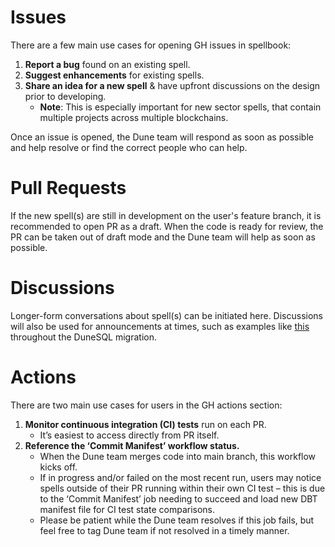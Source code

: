 # Issues

There are a few main use cases for opening GH issues in spellbook:

1. **Report a bug** found on an existing spell.
2. **Suggest enhancements** for existing spells.
3. **Share an idea for a new spell** & have upfront discussions on the design prior to developing.
    - **Note**: This is especially important for new sector spells, that contain multiple projects across multiple blockchains.

Once an issue is opened, the Dune team will respond as soon as possible and help resolve or find the correct people who can help.

# Pull Requests

If the new spell(s) are still in development on the user's feature branch, it is recommended to open PR as a draft. When the code is ready for review, the PR can be taken out of draft mode and the Dune team will help as soon as possible.

# Discussions

Longer-form conversations about spell(s) can be initiated here. Discussions will also be used for announcements at times, such as examples like [this](https://github.com/duneanalytics/spellbook/discussions/4662) throughout the DuneSQL migration.

# Actions

There are two main use cases for users in the GH actions section:

1. **Monitor continuous integration (CI) tests** run on each PR.
    - It’s easiest to access directly from PR itself.
2. **Reference the ‘Commit Manifest’ workflow status.**
    - When the Dune team merges code into main branch, this workflow kicks off.
    - If in progress and/or failed on the most recent run, users may notice spells outside of their PR running within their own CI test – this is due to the ‘Commit Manifest’ job needing to succeed and load new DBT manifest file for CI test state comparisons.
    - Please be patient while the Dune team resolves if this job fails, but feel free to tag Dune team if not resolved in a timely manner.
